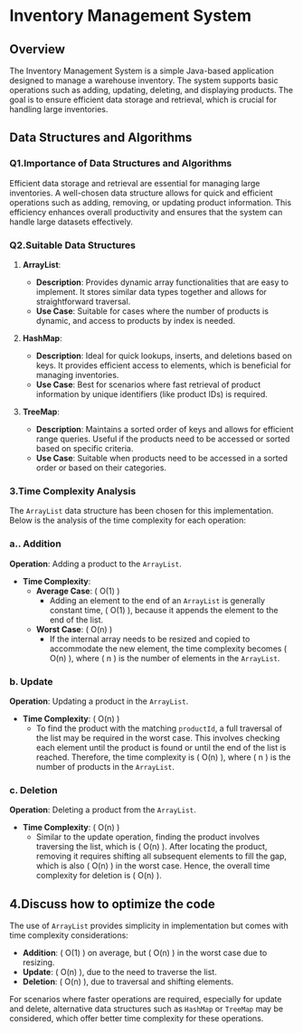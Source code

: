 # Inventory Management System

## Overview

The Inventory Management System is a simple Java-based application designed to manage a warehouse inventory. The system supports basic operations such as adding, updating, deleting, and displaying products. The goal is to ensure efficient data storage and retrieval, which is crucial for handling large inventories.

## Data Structures and Algorithms

### Q1.Importance of Data Structures and Algorithms

Efficient data storage and retrieval are essential for managing large inventories. A well-chosen data structure allows for quick and efficient operations such as adding, removing, or updating product information. This efficiency enhances overall productivity and ensures that the system can handle large datasets effectively.

### Q2.Suitable Data Structures

1. **ArrayList**:
   - **Description**: Provides dynamic array functionalities that are easy to implement. It stores similar data types together and allows for straightforward traversal.
   - **Use Case**: Suitable for cases where the number of products is dynamic, and access to products by index is needed.

2. **HashMap**:
   - **Description**: Ideal for quick lookups, inserts, and deletions based on keys. It provides efficient access to elements, which is beneficial for managing inventories.
   - **Use Case**: Best for scenarios where fast retrieval of product information by unique identifiers (like product IDs) is required.

3. **TreeMap**:
   - **Description**: Maintains a sorted order of keys and allows for efficient range queries. Useful if the products need to be accessed or sorted based on specific criteria.
   - **Use Case**: Suitable when products need to be accessed in a sorted order or based on their categories.



### 3.Time Complexity Analysis

The `ArrayList` data structure has been chosen for this implementation. Below is the analysis of the time complexity for each operation:

### a.. Addition

**Operation**: Adding a product to the `ArrayList`.

- **Time Complexity**:
  - **Average Case**: \( O(1) \)
    - Adding an element to the end of an `ArrayList` is generally constant time, \( O(1) \), because it appends the element to the end of the list.
  - **Worst Case**: \( O(n) \)
    - If the internal array needs to be resized and copied to accommodate the new element, the time complexity becomes \( O(n) \), where \( n \) is the number of elements in the `ArrayList`.

### b. Update

**Operation**: Updating a product in the `ArrayList`.

- **Time Complexity**: \( O(n) \)
  - To find the product with the matching `productId`, a full traversal of the list may be required in the worst case. This involves checking each element until the product is found or until the end of the list is reached. Therefore, the time complexity is \( O(n) \), where \( n \) is the number of products in the `ArrayList`.

### c. Deletion

**Operation**: Deleting a product from the `ArrayList`.

- **Time Complexity**: \( O(n) \)
  - Similar to the update operation, finding the product involves traversing the list, which is \( O(n) \). After locating the product, removing it requires shifting all subsequent elements to fill the gap, which is also \( O(n) \) in the worst case. Hence, the overall time complexity for deletion is \( O(n) \).

## 4.Discuss how to optimize the code

The use of `ArrayList` provides simplicity in implementation but comes with time complexity considerations:

- **Addition**: \( O(1) \) on average, but \( O(n) \) in the worst case due to resizing.
- **Update**: \( O(n) \), due to the need to traverse the list.
- **Deletion**: \( O(n) \), due to traversal and shifting elements.

For scenarios where faster operations are required, especially for update and delete, alternative data structures such as `HashMap` or `TreeMap` may be considered, which offer better time complexity for these operations.
